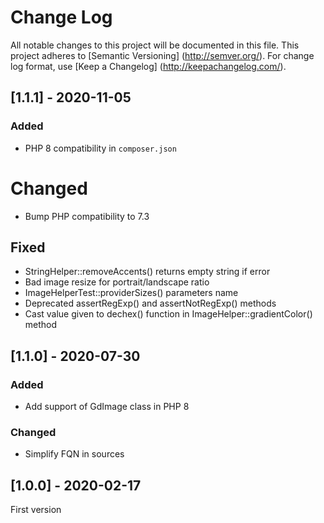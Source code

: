 # Change Log
All notable changes to this project will be documented in this file.
This project adheres to [Semantic Versioning] (http://semver.org/).
For change log format, use [Keep a Changelog] (http://keepachangelog.com/).

## [1.1.1] - 2020-11-05
### Added
- PHP 8 compatibility in `composer.json`

# Changed
- Bump PHP compatibility to 7.3

## Fixed
- StringHelper::removeAccents() returns empty string if error
- Bad image resize for portrait/landscape ratio
- ImageHelperTest::providerSizes() parameters name
- Deprecated assertRegExp() and assertNotRegExp() methods
- Cast value given to dechex() function in ImageHelper::gradientColor() method

## [1.1.0] - 2020-07-30
### Added
- Add support of GdImage class in PHP 8

### Changed
- Simplify FQN in sources

## [1.0.0] - 2020-02-17
First version